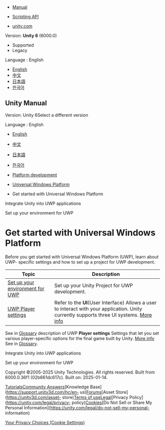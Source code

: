 [](https://docs.unity3d.com)

  * [Manual](../Manual/index.html)
  * [Scripting API](../ScriptReference/index.html)

  * [unity.com](https://unity.com/)

Version: **Unity 6** (6000.0)

  * Supported
  * Legacy

Language : English

  * [English](/Manual/uwp-getting-started.html)
  * [中文](/cn/current/Manual/uwp-getting-started.html)
  * [日本語](/ja/current/Manual/uwp-getting-started.html)
  * [한국어](/kr/current/Manual/uwp-getting-started.html)

[](https://docs.unity3d.com)

## Unity Manual

Version: Unity 6Select a different version

Language : English

  * [English](/Manual/uwp-getting-started.html)
  * [中文](/cn/current/Manual/uwp-getting-started.html)
  * [日本語](/ja/current/Manual/uwp-getting-started.html)
  * [한국어](/kr/current/Manual/uwp-getting-started.html)

  * [Platform development ](PlatformSpecific.html)
  * [Universal Windows Platform](WindowsStore.html)
  * Get started with Universal Windows Platform

[](UnityasaLibrary-UWP.html)

Integrate Unity into UWP applications

[](uwp-environment-setup.html)

Set up your environment for UWP

# Get started with Universal Windows Platform

Before you get started with Universal Windows Platform (UWP), learn about UWP-
specific settings and how to set up a project for UWP development.

**Topic** | **Description**  
---|---  
[Set up your environment for UWP](uwp-environment-setup.html) | Set up your Unity Project for UWP development.  
[UWP Player settings](class-PlayerSettingsWSA.html) | Refer to the **UI**(User Interface) Allows a user to interact with your application. Unity currently supports three UI systems. [More info](UI-system-compare.html)  
See in [Glossary](Glossary.html#UI) description of UWP **Player settings**
Settings that let you set various player-specific options for the final game
built by Unity. [More info](class-PlayerSettings.html)  
See in [Glossary](Glossary.html#PlayerSettings).  
  
[](UnityasaLibrary-UWP.html)

Integrate Unity into UWP applications

[](uwp-environment-setup.html)

Set up your environment for UWP

Copyright ©2005-2025 Unity Technologies. All rights reserved. Built from
6000.0.36f1 (02b661dc617c). Built on: 2025-01-14.

[Tutorials](https://learn.unity.com/)[Community
Answers](https://answers.unity3d.com)[Knowledge
Base](https://support.unity3d.com/hc/en-
us)[Forums](https://forum.unity3d.com)[Asset Store](https://unity3d.com/asset-
store)[Terms of
use](https://docs.unity3d.com/Manual/TermsOfUse.html)[Legal](https://unity.com/legal)[Privacy
Policy](https://unity.com/legal/privacy-
policy)[Cookies](https://unity.com/legal/cookie-policy)[Do Not Sell or Share
My Personal Information](https://unity.com/legal/do-not-sell-my-personal-
information)

[Your Privacy Choices (Cookie Settings)](javascript:void\(0\);)

